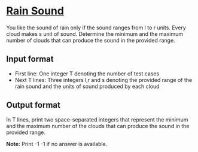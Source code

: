 # [Rain Sound][link]

You like the sound of rain only if the sound ranges from l to r units. Every cloud makes s unit of sound. Determine the minimum and the maximum number of clouds that can produce the sound in the provided range.

## Input format

- First line: One integer T denoting the number of test cases
- Next T lines: Three integers l,r and s denoting the provided range of the rain sound and the units of sound produced by each cloud

## Output format

In T lines, print two space-separated integers that represent the minimum and the maximum number of the clouds that can produce the sound in the provided range.

**Note:** Print -1 -1 if no answer is available.

[link]: https://www.hackerearth.com/practice/basic-programming/implementation/basics-of-implementation/practice-problems/algorithm/rain-41f57695/
